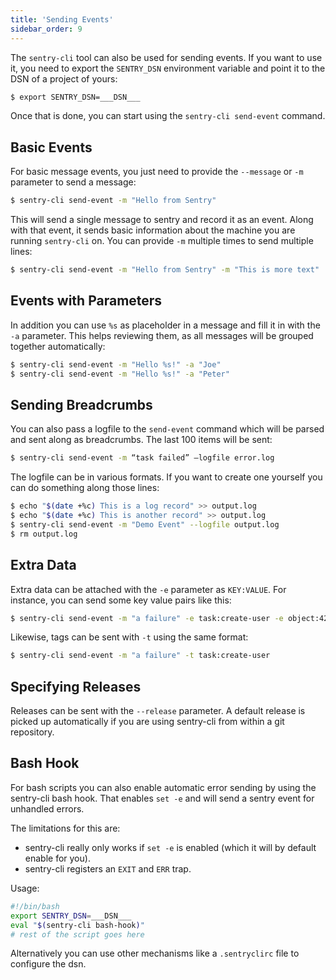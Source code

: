 ```yaml
---
title: 'Sending Events'
sidebar_order: 9
---
```


The `sentry-cli` tool can also be used for sending events. If you want to use it, you need to export the `SENTRY_DSN` environment variable and point it to the DSN of a project of yours:

```bash
$ export SENTRY_DSN=___DSN___
```

Once that is done, you can start using the `sentry-cli send-event` command.

## Basic Events

For basic message events, you just need to provide the `--message` or `-m` parameter to send a message:

```bash
$ sentry-cli send-event -m "Hello from Sentry"
```

This will send a single message to sentry and record it as an event. Along with that event, it sends basic information about the machine you are running `sentry-cli` on. You can provide `-m` multiple times to send multiple lines:

```bash
$ sentry-cli send-event -m "Hello from Sentry" -m "This is more text"
```

## Events with Parameters

In addition you can use `%s` as placeholder in a message and fill it in with the `-a` parameter. This helps reviewing them, as all messages will be grouped together automatically:

```bash
$ sentry-cli send-event -m "Hello %s!" -a "Joe"
$ sentry-cli send-event -m "Hello %s!" -a "Peter"
```

## Sending Breadcrumbs

You can also pass a logfile to the `send-event` command which will be parsed and sent along as breadcrumbs. The last 100 items will be sent:

```bash
$ sentry-cli send-event -m “task failed” –logfile error.log
```

The logfile can be in various formats. If you want to create one yourself you can do something along those lines:

```bash
$ echo "$(date +%c) This is a log record" >> output.log
$ echo "$(date +%c) This is another record" >> output.log
$ sentry-cli send-event -m "Demo Event" --logfile output.log
$ rm output.log
```

## Extra Data

Extra data can be attached with the `-e` parameter as `KEY:VALUE`. For instance, you can send some key value pairs like this:

```bash
$ sentry-cli send-event -m "a failure" -e task:create-user -e object:42
```

Likewise, tags can be sent with `-t` using the same format:

```bash
$ sentry-cli send-event -m "a failure" -t task:create-user
```

## Specifying Releases

Releases can be sent with the `--release` parameter. A default release is picked up automatically if you are using sentry-cli from within a git repository.

## Bash Hook

For bash scripts you can also enable automatic error sending by using the sentry-cli bash hook. That enables `set -e` and will send a sentry event for unhandled errors.

The limitations for this are:

-   sentry-cli really only works if `set -e` is enabled (which it will by default enable for you).
-   sentry-cli registers an `EXIT` and `ERR` trap.

Usage:

```bash
#!/bin/bash
export SENTRY_DSN=___DSN___
eval "$(sentry-cli bash-hook)"
# rest of the script goes here
```

Alternatively you can use other mechanisms like a `.sentryclirc` file to configure the dsn.
